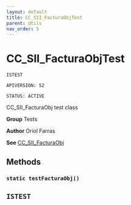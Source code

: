 ```yaml
---
layout: default
title: CC_SII_FacturaObjTest
parent: Utils
nav_order: 5
---
```


# CC_SII_FacturaObjTest

`ISTEST`

`APIVERSION: 52`

`STATUS: ACTIVE`

CC_SII_FacturaObj test class

**Group** Tests

**Author** Oriol Farras

**See** [CC_SII_FacturaObj](/Misc/CC_SII_FacturaObj.md)

## Methods

### `static testFacturaObj()`

## `ISTEST`
